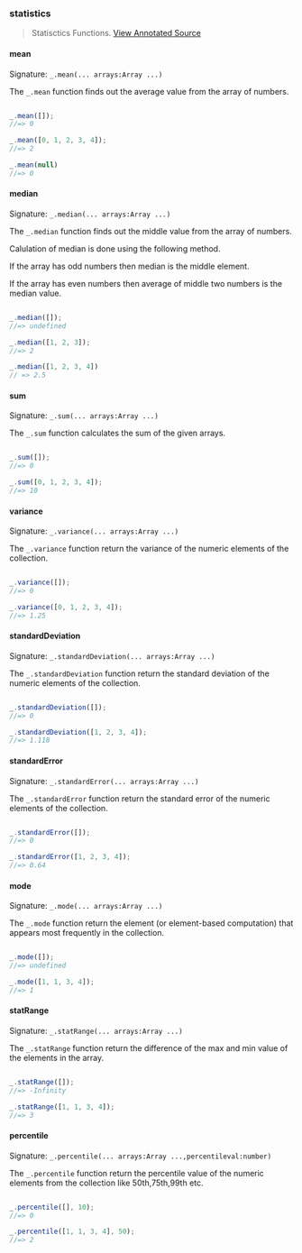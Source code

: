 ### statistics

> Statisctics Functions. <a href="docs/underscore.collections.statistics.js.html" class="btn btn-primary btn-xs">View Annotated Source</a>

#### mean

Signature: `_.mean(... arrays:Array ...)`

The `_.mean` function finds out the average value from the array of numbers.

```javascript

_.mean([]);
//=> 0

_.mean([0, 1, 2, 3, 4]);
//=> 2

_.mean(null)
//=> 0

```

#### median

Signature: `_.median(... arrays:Array ...)`

The `_.median` function finds out the middle value from the array of numbers.

Calulation of median is done using the following method.

If the array has odd numbers then median is the middle element.

If the array has even numbers then average of middle two numbers is the median value.
```javascript

_.median([]);
//=> undefined

_.median([1, 2, 3]);
//=> 2

_.median([1, 2, 3, 4])
// => 2.5

```

#### sum

Signature: `_.sum(... arrays:Array ...)`

The `_.sum` function calculates the sum of the given arrays.

```javascript

_.sum([]);
//=> 0

_.sum([0, 1, 2, 3, 4]);
//=> 10
```

#### variance

Signature: `_.variance(... arrays:Array ...)`

The `_.variance` function return the variance of the numeric elements of the collection.

```javascript

_.variance([]);
//=> 0

_.variance([0, 1, 2, 3, 4]);
//=> 1.25
```

#### standardDeviation

Signature: `_.standardDeviation(... arrays:Array ...)`

The `_.standardDeviation` function return the standard deviation of the numeric elements of the collection.

```javascript

_.standardDeviation([]);
//=> 0

_.standardDeviation([1, 2, 3, 4]);
//=> 1.118
```

#### standardError

Signature: `_.standardError(... arrays:Array ...)`

The `_.standardError` function return the standard error of the numeric elements of the collection.

```javascript

_.standardError([]);
//=> 0

_.standardError([1, 2, 3, 4]);
//=> 0.64
```

#### mode

Signature: `_.mode(... arrays:Array ...)`

The `_.mode` function return the element (or element-based computation) that appears most frequently in the collection.

```javascript

_.mode([]);
//=> undefined

_.mode([1, 1, 3, 4]);
//=> 1
```

#### statRange

Signature: `_.statRange(... arrays:Array ...)`

The `_.statRange` function return the difference of the max and min value of the elements in the array.

```javascript

_.statRange([]);
//=> -Infinity

_.statRange([1, 1, 3, 4]);
//=> 3
```

#### percentile

Signature: `_.percentile(... arrays:Array ...,percentileval:number)`

The `_.percentile` function return the percentile value of the numeric elements from the collection like 50th,75th,99th etc.

```javascript

_.percentile([], 10);
//=> 0

_.percentile([1, 1, 3, 4], 50);
//=> 2
```